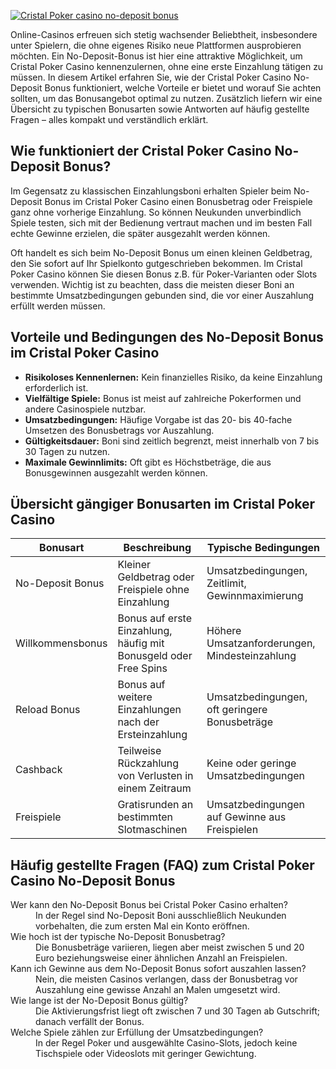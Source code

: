 [![Cristal Poker casino no-deposit bonus](https://123-caf.pages.dev/gitsignup.png)](https://vrmoo.ru/Bt82HjjY)

<div>   <p>Online-Casinos erfreuen sich stetig wachsender Beliebtheit, insbesondere unter Spielern, die ohne eigenes Risiko neue Plattformen ausprobieren möchten. Ein No-Deposit-Bonus ist hier eine attraktive Möglichkeit, um Cristal Poker Casino kennenzulernen, ohne eine erste Einzahlung tätigen zu müssen. In diesem Artikel erfahren Sie, wie der Cristal Poker Casino No-Deposit Bonus funktioniert, welche Vorteile er bietet und worauf Sie achten sollten, um das Bonusangebot optimal zu nutzen. Zusätzlich liefern wir eine Übersicht zu typischen Bonusarten sowie Antworten auf häufig gestellte Fragen – alles kompakt und verständlich erklärt.</p>    <h2>Wie funktioniert der Cristal Poker Casino No-Deposit Bonus?</h2>   <p>Im Gegensatz zu klassischen Einzahlungsboni erhalten Spieler beim No-Deposit Bonus im Cristal Poker Casino einen Bonusbetrag oder Freispiele ganz ohne vorherige Einzahlung. So können Neukunden unverbindlich Spiele testen, sich mit der Bedienung vertraut machen und im besten Fall echte Gewinne erzielen, die später ausgezahlt werden können.</p>   <p>Oft handelt es sich beim No-Deposit Bonus um einen kleinen Geldbetrag, den Sie sofort auf Ihr Spielkonto gutgeschrieben bekommen. Im Cristal Poker Casino können Sie diesen Bonus z.B. für Poker-Varianten oder Slots verwenden. Wichtig ist zu beachten, dass die meisten dieser Boni an bestimmte Umsatzbedingungen gebunden sind, die vor einer Auszahlung erfüllt werden müssen.</p>    <h2>Vorteile und Bedingungen des No-Deposit Bonus im Cristal Poker Casino</h2>   <ul>   <li><strong>Risikoloses Kennenlernen:</strong> Kein finanzielles Risiko, da keine Einzahlung erforderlich ist.</li>   <li><strong>Vielfältige Spiele:</strong> Bonus ist meist auf zahlreiche Pokerformen und andere Casinospiele nutzbar.</li>   <li><strong>Umsatzbedingungen:</strong> Häufige Vorgabe ist das 20- bis 40-fache Umsetzen des Bonusbetrags vor Auszahlung.</li>   <li><strong>Gültigkeitsdauer:</strong> Boni sind zeitlich begrenzt, meist innerhalb von 7 bis 30 Tagen zu nutzen.</li>   <li><strong>Maximale Gewinnlimits:</strong> Oft gibt es Höchstbeträge, die aus Bonusgewinnen ausgezahlt werden können.</li>   </ul>    <h2>Übersicht gängiger Bonusarten im Cristal Poker Casino</h2>   <table>   <thead>   <tr>   <th>Bonusart</th>   <th>Beschreibung</th>   <th>Typische Bedingungen</th>   </tr>   </thead>   <tbody>   <tr>   <td>No-Deposit Bonus</td>   <td>Kleiner Geldbetrag oder Freispiele ohne Einzahlung</td>   <td>Umsatzbedingungen, Zeitlimit, Gewinnmaximierung</td>   </tr>   <tr>   <td>Willkommensbonus</td>   <td>Bonus auf erste Einzahlung, häufig mit Bonusgeld oder Free Spins</td>   <td>Höhere Umsatzanforderungen, Mindesteinzahlung</td>   </tr>   <tr>   <td>Reload Bonus</td>   <td>Bonus auf weitere Einzahlungen nach der Ersteinzahlung</td>   <td>Umsatzbedingungen, oft geringere Bonusbeträge</td>   </tr>   <tr>   <td>Cashback</td>   <td>Teilweise Rückzahlung von Verlusten in einem Zeitraum</td>   <td>Keine oder geringe Umsatzbedingungen</td>   </tr>   <tr>   <td>Freispiele</td>   <td>Gratisrunden an bestimmten Slotmaschinen</td>   <td>Umsatzbedingungen auf Gewinne aus Freispielen</td>   </tr>   </tbody>   </table>    <h2>Häufig gestellte Fragen (FAQ) zum Cristal Poker Casino No-Deposit Bonus</h2>   <dl>   <dt>Wer kann den No-Deposit Bonus bei Cristal Poker Casino erhalten?</dt>   <dd>In der Regel sind No-Deposit Boni ausschließlich Neukunden vorbehalten, die zum ersten Mal ein Konto eröffnen.</dd>    <dt>Wie hoch ist der typische No-Deposit Bonusbetrag?</dt>   <dd>Die Bonusbeträge variieren, liegen aber meist zwischen 5 und 20 Euro beziehungsweise einer ähnlichen Anzahl an Freispielen.</dd>    <dt>Kann ich Gewinne aus dem No-Deposit Bonus sofort auszahlen lassen?</dt>   <dd>Nein, die meisten Casinos verlangen, dass der Bonusbetrag vor Auszahlung eine gewisse Anzahl an Malen umgesetzt wird.</dd>    <dt>Wie lange ist der No-Deposit Bonus gültig?</dt>   <dd>Die Aktivierungsfrist liegt oft zwischen 7 und 30 Tagen ab Gutschrift; danach verfällt der Bonus.</dd>    <dt>Welche Spiele zählen zur Erfüllung der Umsatzbedingungen?</dt>   <dd>In der Regel Poker und ausgewählte Casino-Slots, jedoch keine Tischspiele oder Videoslots mit geringer Gewichtung.</dd>   </dl>   </div>